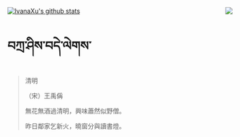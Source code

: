 [![IvanaXu's github stats](https://github-readme-stats.vercel.app/api?username=IvanaXu&show_icons=true&theme=vue-dark)](https://github.com/anuraghazra/github-readme-stats)
<img align="right" src="https://github-readme-stats.vercel.app/api/top-langs/?username=IvanaXu&langs_count=3&theme=graywhite" />
# བཀྲ་ཤིས་བདེ་ལེགས་
> 清明
> 
> （宋）王禹偁
> 
> 無花無酒過清明，興味蕭然似野僧。
> 
> 昨日鄰家乞新火，曉窗分與讀書燈。
>